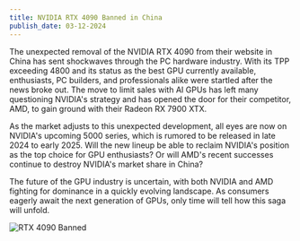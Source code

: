 ```yaml
---
title: NVIDIA RTX 4090 Banned in China
publish_date: 03-12-2024
---
```


The unexpected removal of the NVIDIA RTX 4090 from their website in China has sent shockwaves through the PC hardware industry. With its TPP exceeding 4800 and its status as the best GPU currently available, enthusiasts, PC builders, and professionals alike were startled after the news broke out. The move to limit sales with AI GPUs has left many questioning NVIDIA's strategy and has opened the door for their competitor, AMD, to gain ground with their Radeon RX 7900 XTX.

As the market adjusts to this unexpected development, all eyes are now on NVIDIA's upcoming 5000 series, which is rumored to be released in late 2024 to early 2025. Will the new lineup be able to reclaim NVIDIA's position as the top choice for GPU enthusiasts? Or will AMD's recent successes continue to destroy NVIDIA's market share in China?

The future of the GPU industry is uncertain, with both NVIDIA and AMD fighting for dominance in a quickly evolving landscape. As consumers eagerly await the next generation of GPUs, only time will tell how this saga will unfold.

![RTX 4090 Banned](https://cdn.videocardz.com/1/2023/10/NVIDIA-RTX-4090-CHINA-BAN-HERO.jpg)

